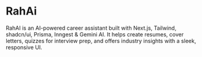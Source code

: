 # RahAi
RahAI is an AI-powered career assistant built with Next.js, Tailwind, shadcn/ui, Prisma, Inngest &amp; Gemini AI. It helps create resumes, cover letters, quizzes for interview prep, and offers industry insights with a sleek, responsive UI.
